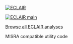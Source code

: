 [![ECLAIR](https://eclairit.com:3787/rsrc/eclair.png)](https://www.bugseng.com/eclair)

[![ECLAIR main](https://eclairit.com:3787/fs/home/eclair-github/public/BUGSENG/IMUtility.ecdf/main/latest/badge.svg)](https://eclairit.com:3787/fs/home/eclair-github/public/BUGSENG/IMUtility.ecdf/main/latest/index.html)

[Browse all ECLAIR analyses](https://eclairit.com:3787/fs/home/eclair-github/public/BUGSENG/IMUtility.ecdf/)

MISRA compatible utility code
